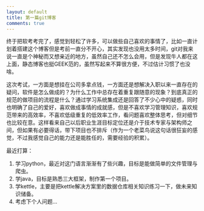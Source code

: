 ```yaml
---
layout: default
title: 第一篇git博客
comments: true
---
```


终于把软考考完了，感觉到轻松了许多，可以做些自己喜欢的事情了，比如一直计划着搭建这个博客但是考前一直分不开心，其实发现也没用太多时间，git对我来说一直是个神秘而又想亲近的地方，虽然自己还不怎么会用，但是发现牛人都在这上面，静态博客也挺GEEK范的，虽然写起来不算很方便，不过估计习惯了也没啥。 

这次考试，一方面是想挂在公司多拿点钱，一方面还是想解决入职以来一直存在的疑问，软件是怎么做成的？为什么工作中总存在着重复跟随意的现象？到底真正的规范的做项目的流程是什么？通过学习系统集成还是回答了不少心中的疑惑，同时也明确了自己的爱好，喜欢做成事情的成就感，但是不喜欢学习管理知识，喜欢规范带来的高效率，不喜欢低级重复的低效率工作，看问题喜欢整体思考，但对细节也比较在意。这样看来自己以后职业生涯目标定位还是介于技术专家与架构师之间，但如果有必要得话，带下项目也不排斥（作为一个老菜鸟说这句话很狂妄的感觉，不过我感觉自己的能力还是能胜任的，需要经验的积累）。 

最近打算：  
1.  学习python，最近对这门语言渐渐有了些兴趣，目标是能做简单的文件管理与爬虫。   
2.  学java，目标是熟悉三大框架，制作第一个项目。  
3.  学kettle，主要是把kettle解决方案里的数据仓库相关知识练习一下，做未来知识储备。   
4.  考虑下个人问题...  

